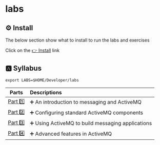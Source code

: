 # labs

## :gear: Install

The below section show what to install to run the labs and exercises

Click on the [:point_right: Install](install) link


## :a: Syllabus

```
export LABS=$HOME/Developer/labs
```

| Parts                 | Descriptions                                                         |
|-----------------------|:---------------------------------------------------------------------|
| [Part :one:](part1)   | :heavy_plus_sign: An introduction to messaging and ActiveMQ          |
| [Part :two:](part2)   | :heavy_plus_sign: Configuring standard ActiveMQ components           |
| [Part :three:](part3) | :heavy_plus_sign: Using ActiveMQ to build messaging applications     |
| [Part :four:](part4)  | :heavy_plus_sign: Advanced features in ActiveMQ                      |
